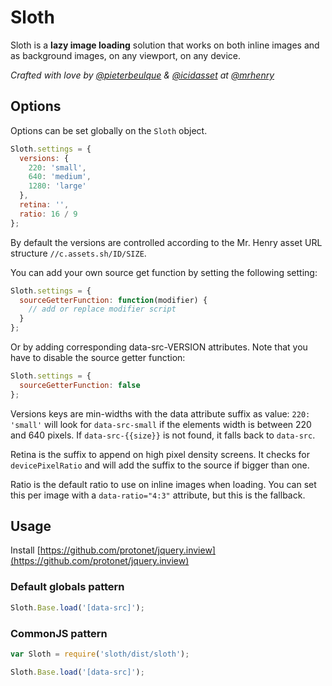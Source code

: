 # Sloth

Sloth is a **lazy image loading** solution that works on both inline images and as background images, on any viewport, on any device.

*Crafted with love by [@pieterbeulque](//github.com/pieterbeulque) & [@icidasset](//github.com/icidasset) at [@mrhenry](github.com/mrhenry)*


## Options

Options can be set globally on the `Sloth` object.

```js
Sloth.settings = {
  versions: {
    220: 'small',
    640: 'medium',
    1280: 'large'
  },
  retina: '',
  ratio: 16 / 9
};
```

By default the versions are controlled according to the Mr. Henry asset URL structure `//c.assets.sh/ID/SIZE`.

You can add your own source get function by setting the following setting:

```js
Sloth.settings = {
  sourceGetterFunction: function(modifier) {
    // add or replace modifier script
  }
};
```

Or by adding corresponding data-src-VERSION attributes. Note that you have to disable the source getter function:

```js
Sloth.settings = {
  sourceGetterFunction: false
};
```

Versions keys are min-widths with the data attribute suffix as value: `220: 'small'` will look for `data-src-small` if the elements width is between 220 and 640 pixels. If `data-src-{{size}}` is not found, it falls back to `data-src`.

Retina is the suffix to append on high pixel density screens. It checks for `devicePixelRatio` and will add the suffix to the source if bigger than one.

Ratio is the default ratio to use on inline images when loading. You can set this per image with a `data-ratio="4:3"` attribute, but this is the fallback.


## Usage

Install [https://github.com/protonet/jquery.inview](https://github.com/protonet/jquery.inview)

### Default globals pattern

```js
Sloth.Base.load('[data-src]');
```

### CommonJS pattern

```js
var Sloth = require('sloth/dist/sloth');

Sloth.Base.load('[data-src]');
```
